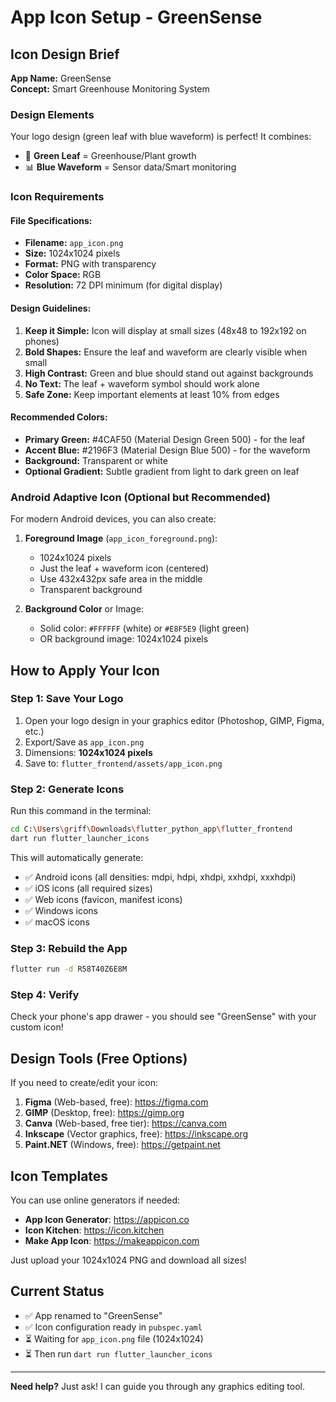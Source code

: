 # App Icon Setup - GreenSense

## Icon Design Brief

**App Name:** GreenSense  
**Concept:** Smart Greenhouse Monitoring System

### Design Elements
Your logo design (green leaf with blue waveform) is perfect! It combines:
- 🌿 **Green Leaf** = Greenhouse/Plant growth
- 📊 **Blue Waveform** = Sensor data/Smart monitoring

### Icon Requirements

#### File Specifications:
- **Filename:** `app_icon.png`
- **Size:** 1024x1024 pixels
- **Format:** PNG with transparency
- **Color Space:** RGB
- **Resolution:** 72 DPI minimum (for digital display)

#### Design Guidelines:
1. **Keep it Simple:** Icon will display at small sizes (48x48 to 192x192 on phones)
2. **Bold Shapes:** Ensure the leaf and waveform are clearly visible when small
3. **High Contrast:** Green and blue should stand out against backgrounds
4. **No Text:** The leaf + waveform symbol should work alone
5. **Safe Zone:** Keep important elements at least 10% from edges

#### Recommended Colors:
- **Primary Green:** #4CAF50 (Material Design Green 500) - for the leaf
- **Accent Blue:** #2196F3 (Material Design Blue 500) - for the waveform
- **Background:** Transparent or white
- **Optional Gradient:** Subtle gradient from light to dark green on leaf

### Android Adaptive Icon (Optional but Recommended)

For modern Android devices, you can also create:

1. **Foreground Image** (`app_icon_foreground.png`):
   - 1024x1024 pixels
   - Just the leaf + waveform icon (centered)
   - Use 432x432px safe area in the middle
   - Transparent background

2. **Background Color** or Image:
   - Solid color: `#FFFFFF` (white) or `#E8F5E9` (light green)
   - OR background image: 1024x1024 pixels

## How to Apply Your Icon

### Step 1: Save Your Logo
1. Open your logo design in your graphics editor (Photoshop, GIMP, Figma, etc.)
2. Export/Save as `app_icon.png`
3. Dimensions: **1024x1024 pixels**
4. Save to: `flutter_frontend/assets/app_icon.png`

### Step 2: Generate Icons
Run this command in the terminal:
```bash
cd C:\Users\griff\Downloads\flutter_python_app\flutter_frontend
dart run flutter_launcher_icons
```

This will automatically generate:
- ✅ Android icons (all densities: mdpi, hdpi, xhdpi, xxhdpi, xxxhdpi)
- ✅ iOS icons (all required sizes)
- ✅ Web icons (favicon, manifest icons)
- ✅ Windows icons
- ✅ macOS icons

### Step 3: Rebuild the App
```bash
flutter run -d R58T40Z6E8M
```

### Step 4: Verify
Check your phone's app drawer - you should see "GreenSense" with your custom icon!

## Design Tools (Free Options)

If you need to create/edit your icon:

1. **Figma** (Web-based, free): https://figma.com
2. **GIMP** (Desktop, free): https://gimp.org
3. **Canva** (Web-based, free tier): https://canva.com
4. **Inkscape** (Vector graphics, free): https://inkscape.org
5. **Paint.NET** (Windows, free): https://getpaint.net

## Icon Templates

You can use online generators if needed:
- **App Icon Generator**: https://appicon.co
- **Icon Kitchen**: https://icon.kitchen
- **Make App Icon**: https://makeappicon.com

Just upload your 1024x1024 PNG and download all sizes!

## Current Status

- ✅ App renamed to "GreenSense"
- ✅ Icon configuration ready in `pubspec.yaml`
- ⏳ Waiting for `app_icon.png` file (1024x1024)
- ⏳ Then run `dart run flutter_launcher_icons`

---

**Need help?** Just ask! I can guide you through any graphics editing tool.
